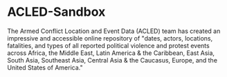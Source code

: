 # ACLED-Sandbox
The Armed Conflict Location and Event Data (ACLED) team has created an impressive and accessible online repository of "dates, actors, locations, fatalities, and types of all reported political violence and protest events across Africa, the Middle East, Latin America & the Caribbean, East Asia, South Asia, Southeast Asia, Central Asia & the Caucasus, Europe, and the United States of America." 
